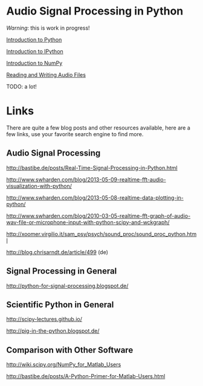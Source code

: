 Audio Signal Processing in Python
=================================

*Warning*: this is work in progress!

[Introduction to Python](http://nbviewer.ipython.org/urls/raw.github.com/mgeier/python-audio/master/intro-python.ipynb)

[Introduction to IPython](http://nbviewer.ipython.org/urls/raw.github.com/mgeier/python-audio/master/intro-ipython.ipynb)

[Introduction to NumPy](http://nbviewer.ipython.org/urls/raw.github.com/mgeier/python-audio/master/intro-numpy.ipynb)

[Reading and Writing Audio Files](audio-files)

TODO: a lot!

Links
=====

There are quite a few blog posts and other resources available, here are a few
links, use your favorite search engine to find more.

Audio Signal Processing
-----------------------

http://bastibe.de/posts/Real-Time-Signal-Processing-in-Python.html

http://www.swharden.com/blog/2013-05-09-realtime-fft-audio-visualization-with-python/

http://www.swharden.com/blog/2013-05-08-realtime-data-plotting-in-python/

http://www.swharden.com/blog/2010-03-05-realtime-fft-graph-of-audio-wav-file-or-microphone-input-with-python-scipy-and-wckgraph/

http://xoomer.virgilio.it/sam_psy/psych/sound_proc/sound_proc_python.html

http://blog.chrisarndt.de/article/499 (de)

Signal Processing in General
----------------------------

http://python-for-signal-processing.blogspot.de/

Scientific Python in General
----------------------------

http://scipy-lectures.github.io/

http://pig-in-the-python.blogspot.de/

Comparison with Other Software
------------------------------

http://wiki.scipy.org/NumPy_for_Matlab_Users

http://bastibe.de/posts/A-Python-Primer-for-Matlab-Users.html

<!--
vim:textwidth=80
-->

